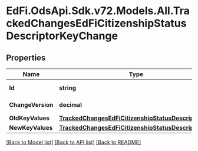 # EdFi.OdsApi.Sdk.v72.Models.All.TrackedChangesEdFiCitizenshipStatusDescriptorKeyChange

## Properties

Name | Type | Description | Notes
------------ | ------------- | ------------- | -------------
**Id** | **string** | Resource identifier | [optional] 
**ChangeVersion** | **decimal** | Change version | [optional] 
**OldKeyValues** | [**TrackedChangesEdFiCitizenshipStatusDescriptorKey**](TrackedChangesEdFiCitizenshipStatusDescriptorKey.md) |  | [optional] 
**NewKeyValues** | [**TrackedChangesEdFiCitizenshipStatusDescriptorKey**](TrackedChangesEdFiCitizenshipStatusDescriptorKey.md) |  | [optional] 

[[Back to Model list]](../../README.md#documentation-for-models) [[Back to API list]](../../README.md#documentation-for-api-endpoints) [[Back to README]](../../README.md)

